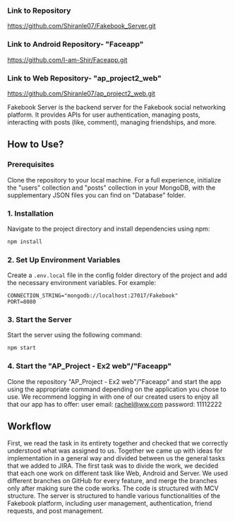 
### Link to Repository
https://github.com/Shiranle07/Fakebook_Server.git

### Link to Android Repository- "Faceapp"
https://github.com/I-am-Shir/Faceapp.git

### Link to Web Repository- "ap_project2_web"
https://github.com/Shiranle07/ap_project2_web.git

Fakebook Server is the backend server for the Fakebook social networking platform. It provides APIs for user authentication, managing posts, interacting with posts (like, comment), managing friendships, and more.

## How to Use?

### Prerequisites
Clone the repository to your local machine.
For a full experience, initialize the "users" collection and "posts" collection in your MongoDB, with the supplementary JSON files you can find on "Database" folder.
### 1. Installation
Navigate to the project directory and install dependencies using npm:

```bash
npm install
```

### 2. Set Up Environment Variables
Create a `.env.local` file in the config folder directory of the project and add the necessary environment variables. For example:

```
CONNECTION_STRING="mongodb://localhost:27017/Fakebook"
PORT=8080
```

### 3. Start the Server
Start the server using the following command:

```bash
npm start
```

### 4. Start the "AP_Project - Ex2 web"/"Faceapp"
Clone the repository "AP_Project - Ex2 web"/"Faceapp" and start the app using the appropriate command depending on the application you chose to use. 
We recommend logging in with one of our created users to enjoy all that our app has to offer:
user email: rachel@ww.com
password: 11112222

## Workflow

First, we read the task in its entirety together and checked that we correctly understood what was assigned to us. Together we came up with ideas for implementation in a general way and divided between us the general tasks that we added to JIRA. The first task was to divide the work, we decided that each one work on different task like Web, Android and Server. We used different branches on GitHub for every feature, and merge the branches only after making sure the code works. The code is structured with MCV structure. The server is structured to handle various functionalities of the Fakebook platform, including user management, authentication, friend requests, and post management.
